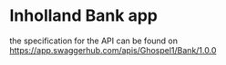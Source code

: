# Inholland Bank app

the specification for the API can be found on https://app.swaggerhub.com/apis/Ghospel1/Bank/1.0.0
